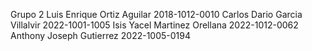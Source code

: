 Grupo 2
Luis Enrique Ortiz Aguilar    2018-1012-0010
Carlos Dario Garcia Villalvir 2022-1001-1005
Isis Yacel Martinez Orellana  2022-1012-0062
Anthony Joseph Gutierrez      2022-1005-0194
